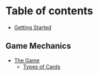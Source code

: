 # Table of contents

* [Getting Started](README.md)

## Game Mechanics

* [The Game](game-mechanics/the-game/README.md)
  * [Types of Cards](game-mechanics/the-game/types-of-cards.md)
